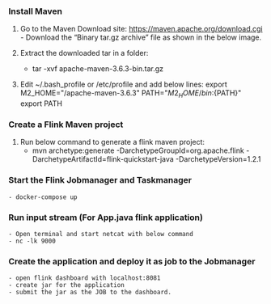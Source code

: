 ### Install Maven
1) Go to the Maven Download site: https://maven.apache.org/download.cgi
		- Download the “Binary tar.gz archive” file as shown in the below image.
2) Extract the downloaded tar in a folder:
	- tar -xvf apache-maven-3.6.3-bin.tar.gz

3) Edit ~/.bash_profile or /etc/profile and add below lines:
	export M2_HOME="<path to maven>/apache-maven-3.6.3"
	PATH="${M2_HOME}/bin:${PATH}"
	export PATH

### Create a Flink Maven project
1) Run below command to generate a flink maven project:
	 -  mvn archetype:generate 
		-DarchetypeGroupId=org.apache.flink 
		-DarchetypeArtifactId=flink-quickstart-java 
		-DarchetypeVersion=1.2.1
		
### Start the Flink Jobmanager and Taskmanager
    - docker-compose up
   
### Run input stream (For App.java flink application)
    - Open terminal and start netcat with below command
    - nc -lk 9000
   
### Create the application and deploy it as job to the Jobmanager
    - open flink dashboard with localhost:8081
    - create jar for the application
    - submit the jar as the JOB to the dashboard.
